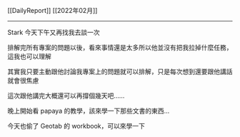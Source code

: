 [[DailyReport]]
[[2022年02月]]

---

Stark 今天下午又再找我去談一次

排解完所有專案的問題以後，看來事情還是太多所以他並沒有把我拉掉什麼任務，這我也可以理解

其實我只要主動跟他討論我專案上的問題就可以排解，只是每次想到還要跟他講話就會很焦慮

這次跟他講完大概還可以再撐個幾天吧……

晚上開始看 papaya 的教學，該來學一下那些文書的東西…

今天也偷了 Geotab 的 workbook，可以來學一下

